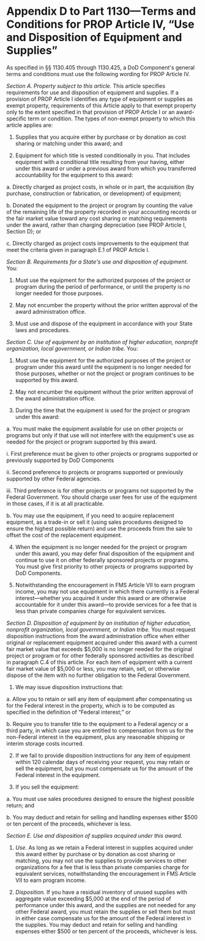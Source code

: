 # Appendix D to Part 1130—Terms and Conditions for PROP Article IV, “Use and Disposition of Equipment and Supplies”


As specified in §§ 1130.405 through 1130.425, a DoD Component's general terms and conditions must use the following wording for PROP Article IV.


*Section A. Property subject to this article.* This article specifies requirements for use and disposition of equipment and supplies. If a provision of PROP Article I identifies any type of equipment or supplies as exempt property, requirements of this Article apply to that exempt property only to the extent specified in that provision of PROP Article I or an award-specific term or condition. The types of non-exempt property to which this article applies are:


1. Supplies that you acquire either by purchase or by donation as cost sharing or matching under this award; and


2. Equipment for which title is vested conditionally in you. That includes equipment with a conditional title resulting from your having, either under this award or under a previous award from which you transferred accountability for the equipment to this award:


a. Directly charged as project costs, in whole or in part, the acquisition (by purchase, construction or fabrication, or development) of equipment;


b. Donated the equipment to the project or program by counting the value of the remaining life of the property recorded in your accounting records or the fair market value toward any cost sharing or matching requirements under the award, rather than charging depreciation (see PROP Article I, Section D); or


c. Directly charged as project costs improvements to the equipment that meet the criteria given in paragraph E.1 of PROP Article I.


*Section B. Requirements for a State's use and disposition of equipment.* You:


1. Must use the equipment for the authorized purposes of the project or program during the period of performance, or until the property is no longer needed for those purposes.


2. May not encumber the property without the prior written approval of the award administration office.


3. Must use and dispose of the equipment in accordance with your State laws and procedures.


*Section C. Use of equipment by an institution of higher education, nonprofit organization, local government, or Indian tribe.* You:


1. Must use the equipment for the authorized purposes of the project or program under this award until the equipment is no longer needed for those purposes, whether or not the project or program continues to be supported by this award.


2. May not encumber the equipment without the prior written approval of the award administration office.


3. During the time that the equipment is used for the project or program under this award:


a. You must make the equipment available for use on other projects or programs but only if that use will not interfere with the equipment's use as needed for the project or program supported by this award.


i. First preference must be given to other projects or programs supported or previously supported by DoD Components


ii. Second preference to projects or programs supported or previously supported by other Federal agencies.


iii. Third preference is for other projects or programs not supported by the Federal Government. You should charge user fees for use of the equipment in those cases, if it is at all practicable.


b. You may use the equipment, if you need to acquire replacement equipment, as a trade-in or sell it (using sales procedures designed to ensure the highest possible return) and use the proceeds from the sale to offset the cost of the replacement equipment.


4. When the equipment is no longer needed for the project or program under this award, you may defer final disposition of the equipment and continue to use it on other federally sponsored projects or programs. You must give first priority to other projects or programs supported by DoD Components.


5. Notwithstanding the encouragement in FMS Article VII to earn program income, you may not use equipment in which there currently is a Federal interest—whether you acquired it under this award or are otherwise accountable for it under this award—to provide services for a fee that is less than private companies charge for equivalent services.


*Section D. Disposition of equipment by an institution of higher education, nonprofit organization, local government, or Indian tribe.* You must request disposition instructions from the award administration office when either original or replacement equipment acquired under this award with a current fair market value that exceeds $5,000 is no longer needed for the original project or program or for other federally sponsored activities as described in paragraph C.4 of this article. For each item of equipment with a current fair market value of $5,000 or less, you may retain, sell, or otherwise dispose of the item with no further obligation to the Federal Government.


1. We may issue disposition instructions that:


a. Allow you to retain or sell any item of equipment after compensating us for the Federal interest in the property, which is to be computed as specified in the definition of “Federal interest;” or


b. Require you to transfer title to the equipment to a Federal agency or a third party, in which case you are entitled to compensation from us for the non-Federal interest in the equipment, plus any reasonable shipping or interim storage costs incurred.


2. If we fail to provide disposition instructions for any item of equipment within 120 calendar days of receiving your request, you may retain or sell the equipment, but you must compensate us for the amount of the Federal interest in the equipment.


3. If you sell the equipment:


a. You must use sales procedures designed to ensure the highest possible return; and


b. You may deduct and retain for selling and handling expenses either $500 or ten percent of the proceeds, whichever is less.


*Section E. Use and disposition of supplies acquired under this award.*

1. *Use.* As long as we retain a Federal interest in supplies acquired under this award either by purchase or by donation as cost sharing or matching, you may not use the supplies to provide services to other organizations for a fee that is less than private companies charge for equivalent services, notwithstanding the encouragement in FMS Article VII to earn program income.


2. *Disposition.* If you have a residual inventory of unused supplies with aggregate value exceeding $5,000 at the end of the period of performance under this award, and the supplies are not needed for any other Federal award, you must retain the supplies or sell them but must in either case compensate us for the amount of the Federal interest in the supplies. You may deduct and retain for selling and handling expenses either $500 or ten percent of the proceeds, whichever is less.




